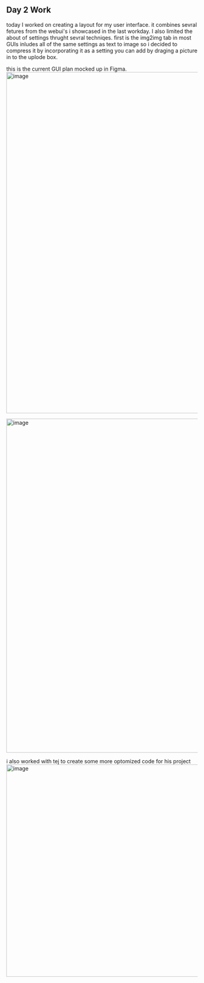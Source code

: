 ## Day 2 Work ##
today I worked on creating a layout for my user interface. it combines sevral fetures from the webui's i showcased in the last workday. I also limited the about of settings thrught sevral techniqes. first is the img2img tab in most GUIs inludes all of the same settings as text to image so i decided to compress it by incorporating it as a setting you can add by draging a picture in to the uplode box.

this is the current GUI plan mocked up in Figma.
<img width="897" alt="image" src="https://github.com/FantasticMrCat42/2023-2024/assets/129550102/9cc4a576-127c-4180-ba9c-5144dcab74a9">


<img width="878" alt="image" src="https://github.com/FantasticMrCat42/2023-2024/assets/129550102/9a7c2fa7-ed96-48c7-991e-9940a2ffcf78">

i also worked with tej to create some more optomized code for his project
<img width="558" alt="image" src="https://github.com/FantasticMrCat42/2023-2024/assets/129550102/0acf3d3b-83e0-47e0-bd75-c6c6b2da0eda">
